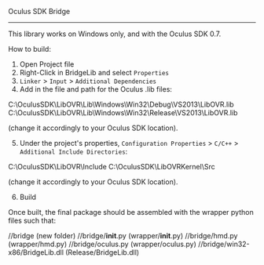 Oculus SDK Bridge
*****************

This library works on Windows only, and with the Oculus SDK 0.7.

How to build:
1. Open Project file
2. Right-Click in BridgeLib and select `Properties`
3. `Linker` > `Input` > `Additional Dependencies`
4. Add in the file and path for the Oculus .lib files:

C:\OculusSDK\LibOVR\Lib\Windows\Win32\Debug\VS2013\LibOVR.lib
C:\OculusSDK\LibOVR\Lib\Windows\Win32\Release\VS2013\LibOVR.lib

(change it accordingly to your Oculus SDK location).

5. Under the project's properties, `Configuration Properties` > `C/C++` > `Additional Include Directories`:

C:\OculusSDK\LibOVR\Include
C:\OculusSDK\LibOVRKernel\Src

(change it accordingly to your Oculus SDK location).


6. Build


Once built, the final package should be assembled with the wrapper python files such that:

//bridge (new folder)
//bridge/__init__.py (wrapper/__init__.py)
//bridge/hmd.py (wrapper/hmd.py)
//bridge/oculus.py (wrapper/oculus.py)
//bridge/win32-x86/BridgeLib.dll (Release/BridgeLib.dll)
